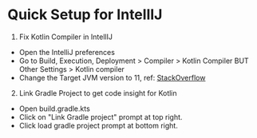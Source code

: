 # Quick Setup for IntellIJ
1. Fix Kotlin Compiler in IntellIJ
- Open the IntelliJ preferences
- Go to Build, Execution, Deployment > Compiler > Kotlin Compiler BUT Other Settings > Kotlin compiler
- Change the Target JVM version to 11, ref: [StackOverflow](https://stackoverflow.com/questions/48988778/cannot-inline-bytecode-built-with-jvm-target-1-8-into-bytecode-that-is-being-bui)
2. Link Gradle Project to get code insight for Kotlin
- Open build.gradle.kts
- Click on "Link Gradle project" prompt at top right.
- Click load gradle project prompt at bottom right.